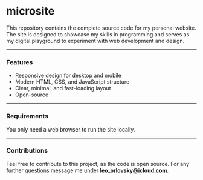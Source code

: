 # microsite

This repository contains the complete source code for my personal website.  
The site is designed to showcase my skills in programming and serves as my digital playground to experiment with web development and design.

---

### Features
- Responsive design for desktop and mobile
- Modern HTML, CSS, and JavaScript structure
- Clear, minimal, and fast-loading layout
- Open-source

---

### Requirements
You only need a web browser to run the site locally.

---

### Contributions
Feel free to contribute to this project, as the code is open source.
For any further questions message me under **leo_orlovsky@icloud.com**.
